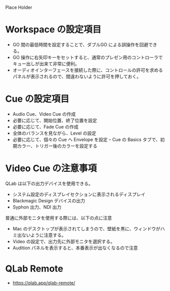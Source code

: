 Place Holder

# Workspace の設定項目

- GO 間の最低時間を設定することで、ダブルGO による誤操作を回避できる。
- GO 操作に右矢印キーをセットすると、通常のプレゼン用のコントローラでキュー出しが出来て非常に便利。
- オーディオインターフェースを接続した際に、コントロールの許可を求めるパネルが表示されるので、間違わないように許可を押しておく。

# Cue の設定項目

- Audio Cue、Video Cue の作成
- 必要に応じて、開始位置、終了位置を設定
- 必要に応じて、Fade Cue の作成
- 全体のバランスを見ながら、Level の設定
- 必要に応じて、個々の Cue へ Envelope を設定
ｰ Cue の Basics タブで、初期カラー、トリガー後のカラーを設定する

# Video Cue の注意事項

QLab は以下の出力デバイスを使用できる。

- システム設定のディスプレイセクションに表示されるディスプレイ
- Blackmagic Design デバイスの出力
- Syphon 出力、NDI 出力

普通に外部モニタを使用する際には、以下の点に注意
- Mac のデスクトップが表示されてしまうので、壁紙を黒に、ウィンドウがハミ出ないように注意する。
- Video の設定で、出力先に外部モニタを選択する。
- Audition パネルを表示すると、本番表示が出なくなるので注意

# QLab Remote

- https://qlab.app/qlab-remote/

